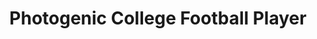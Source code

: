 ---
layout: post
title:  "Photogenic College Football Player"
categories: meme-template
template_id: 191
---